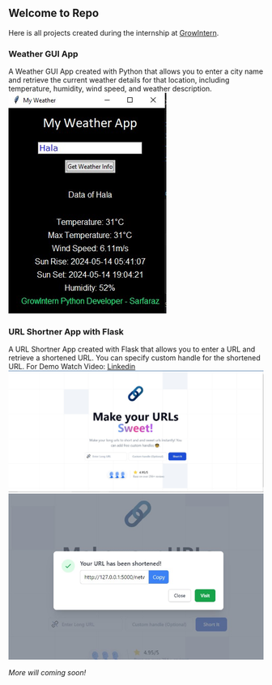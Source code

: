 ## Welcome to Repo
Here is all projects created during the internship at [GrowIntern](https://growintern.com/).

### Weather GUI App
A Weather GUI App created with Python that allows you to enter a city name and retrieve the current weather details for that location, including temperature, humidity, wind speed, and weather description.
![Weather App Screenshot](./assets/weather-app.jpg)

### URL Shortner App with Flask
A URL Shortner App created with Flask that allows you to enter a URL and retrieve a shortened URL. You can specify custom handle for the shortened URL.
For Demo Watch Video: [Linkedin](https://linkedin.com/in/sarfarazunarr)
![URL Shortner App Screenshot](./assets/urlshortner1.jpg)
![Short URL Popup](./assets/urlshortner2.jpg)

_More will coming soon!_